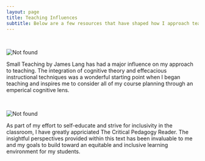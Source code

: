 ```yaml
---
layout: page
title: Teaching Influences
subtitle: Below are a few resources that have shaped how I approach teaching
---
```


<p>&nbsp;</p>
<img src="{{ 'SmallTeaching.png' | relative_url }}" alt="Not found" />

Small Teaching by James Lang has had a major influence on my approach to teaching. The integration of cognitive theory and effecacious instructional techniques was a wonderful starting point when I began teaching and inspires me to consider all of my course planning through an emperical cognitive lens.

<p>&nbsp;</p>
<img src="{{ 'CritPed.jpg' | relative_url }}" alt="Not found" />

As part of my effort to self-educate and strive for inclusivity in the classroom, I have greatly appriciated The Critical Pedagogy Reader. The insightful perspectives provided within this text has been invaluable to me and my goals to build toward an equitable and inclusive learning environment for my students. 
<p>&nbsp;</p>

